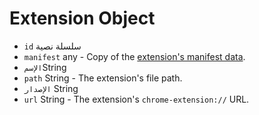 # Extension Object

* `id` سلسلة نصية
* `manifest` any - Copy of the [extension's manifest data](https://developer.chrome.com/extensions/manifest).
* `الإسم`String
* `path` String - The extension's file path.
* `الإصدار` String
* `url` String - The extension's `chrome-extension://` URL.
